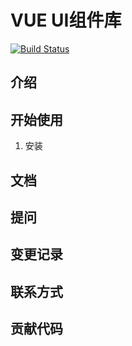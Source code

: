 # VUE UI组件库

[![Build Status](https://travis-ci.org/legend1992/design1-gulu.svg?branch=master)](https://travis-ci.org/legend1992/design1-gulu)

## 介绍

## 开始使用

1. 安装

## 文档

## 提问

## 变更记录

## 联系方式

## 贡献代码